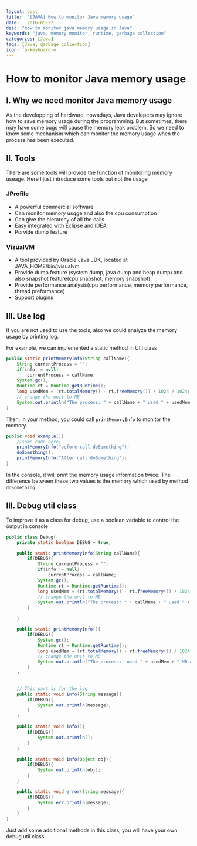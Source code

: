 ```yaml
---
layout: post
title:  "[JAVA] How to monitor Java memory usage"
date:   2016-05-22
desc: "how to monitor java memory usage in Java"
keywords: "java, memory monitor, runtime, garbage collection"
categories: [Java]
tags: [Java, garbage collection]
icon: fa-keyboard-o
---
```


# How to monitor Java memory usage

## I. Why we need monitor Java memory usage

As the developping of hardware, nowadays, Java developers may ignore how to save memory usage during the programming. But sometimes, there may have some bugs will cause the memory leak problem. So we need to know some mechanism which can monitor the memory usage when the process has been executed.

## II. Tools

There are some tools will provide the function of monitoring memory useage. Here I just introduce some tools but not the usage

###	JProfile
-	A powerful commercial software
-	Can monitor memory usqge and also the cpu consumption
-	Can give the hierarchy of all the calls
-	Easy integrated with Eclipse and IDEA
-	Porvide dump feature

### VisualVM
-	A tool provided by Oracle Java JDK, located at JAVA_HOME/bin/jvisualvm
-	Provide dump feature (system dump, java dump and heap dump) and also snapshot feature(cpu snapshot, memory snapshot)
-	Provide performance analysis(cpu performance, memory performance, thread preformance)
-	Support plugins

## III. Use log

If you are not used to use the tools, also we could analyze the memory usage by printing log.

For example, we can implemented a static method in Util class

```java
public static printMemoryInfo(String callName){
	String currentProcess = "";
	if(info != null)
		currentProcess = callName;
	System.gc();
	Runtime rt = Runtime.getRuntime();
	long usedMem = (rt.totalMemory() - rt.freeMemory()) / 1024 / 1024;
	// change the unit to MB
	System.out.println("The process: " + callName + " used " + usedMem + " MB of memory");
}
```

Then, in your method, you could call ```printMemoryInfo``` to monitor the memory.

```java
public void example(){
	//some code here;
	printMemoryInfo("before call doSomething");
	doSomething();
	printMemoryInfo("After call doSomething");
}
```

In the console, it will print the memory usage information twice. The difference between these two values is the memory which used by method ```doSomething```.


## III. Debug util class
To improve it as a class for debug, use a boolean variable to control the output in console

```java
public class Debug{
	private static boolean DEBUG = true;

	public static printMemoryInfo(String callName){
		if(DEBUG){
			String currentProcess = "";
			if(info != null)
				currentProcess = callName;
			System.gc();
			Runtime rt = Runtime.getRuntime();
			long usedMem = (rt.totalMemory() - rt.freeMemory()) / 1024 / 1024;
			// change the unit to MB
			System.out.println("The process: " + callName + " used " + usedMem + " MB of memory");
		}

	}

	public static printMemoryInfo(){
		if(DEBUG){
			System.gc();
			Runtime rt = Runtime.getRuntime();
			long usedMem = (rt.totalMemory() - rt.freeMemory()) / 1024 / 1024;
			// change the unit to MB
			System.out.println("The process:  used " + usedMem + " MB of memory");
		}
	}


	// This part is for the log
	public static void info(String message){
		if(DEBUG){
			System.out.println(message);
		}
	}

	public static void info(){
		if(DEBUG){
			System.out.println();
		}
	}

	public static void info(Object obj){
		if(DEBUG){
			System.out.println(obj);
		}
	}

	public static void error(String message){
		if(DEBUG){
			System.err.println(message);
		}
	}
}
```
Just add some additional methods in this class, you will have your own debug util class
